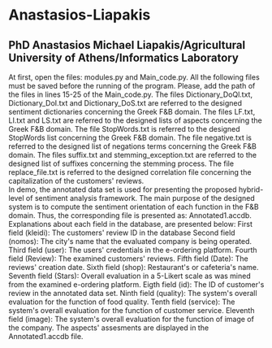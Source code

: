 # Anastasios-Liapakis
PhD Anastasios Michael Liapakis/Agricultural University of Athens/Informatics Laboratory
---------------------------------------------------------------------------------------------

At first, open the files: modules.py and Main_code.py.
All the following files must be saved before the running of the program. Please, add the path of the files in lines 15-25 of the Main_code.py.
The files Dictionary_DoQl.txt, Dictionary_DoI.txt and Dictionary_DoS.txt are referred to the designed sentiment dictionaries concerning the Greek F&B domain.
The files LF.txt, LI.txt and LS.txt are referred to the designed lists of aspects concerning the Greek F&B domain.
The file StopWords.txt is referred to the designed StopWords list concerning the Greek F&B domain.
The file negative.txt is referred to the designed list of negations terms concerning the Greek F&B domain.
The files suffix.txt and stemming_exception.txt are referred to the designed list of suffixes concerning the stemming process.
The file replace_file.txt is referred to the designed correlation file concerning the capitalization of the customers' reviews.  
In demo, the annotated data set is used for presenting the proposed hybrid-level of sentiment analysis framework. The main purpose of the designed system is to compute the sentiment orientation of each function in the F&B domain. Thus, the corresponding file is presented as: Annotated1.accdb. Explanations about each field in the database, are presented below:
First field (kleidi): The customers' review ID in the database
Second field (nomos): The city's name that the evaluated company is being operated.
Third field (user): The users' credentials in the e-ordering platform.
Fourth field (Review): The examined customers' reviews.
Fifth field (Date): The reviews' creation date. 
Sixth field (shop): Restaurant's or cafeteria's name.
Seventh field (Stars): Overall evaluation in a 5-Likert scale as was mined from the examined e-ordering platform.
Eigth field (id): The ID of customer's review in the annotated data set.
Ninth field (quality): The system's overall evaluation for the function of food quality.
Tenth field (service): The system's overall evaluation for the function of customer service.
Eleventh field (image): The system's overall evaluation for the function of image of the company. 
The aspects' assesments are displayed in the Annotated1.accdb file.
